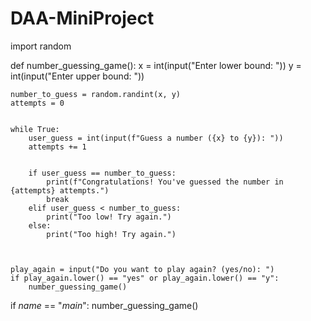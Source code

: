 # DAA-MiniProject



import random


def number_guessing_game():
    x = int(input("Enter lower bound: "))
    y = int(input("Enter upper bound: "))


    number_to_guess = random.randint(x, y)
    attempts = 0


    while True:
        user_guess = int(input(f"Guess a number ({x} to {y}): "))
        attempts += 1


        if user_guess == number_to_guess:
            print(f"Congratulations! You've guessed the number in {attempts} attempts.")
            break
        elif user_guess < number_to_guess:
            print("Too low! Try again.")
        else:
            print("Too high! Try again.")


    
    play_again = input("Do you want to play again? (yes/no): ")
    if play_again.lower() == "yes" or play_again.lower() == "y":
        number_guessing_game()


if _name_ == "_main_":
    number_guessing_game()
